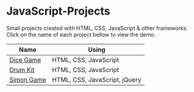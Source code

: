 # JavaScript-Projects
Small projects created with HTML, CSS, JavaScript & other frameworks. Click on the name of each project bellow to view the demo.

|Name| Using |
|---|---|
|  [Dice Game](https://kooroshoo.github.io/JavaScript-Projects/Dice%20Game/index.html) | HTML, CSS, JavaScript |
|  [Drum Kit](https://kooroshoo.github.io/JavaScript-Projects/Drum%20Kit/index.html) | HTML, CSS, JavaScript |
|  [Simon Game](https://kooroshoo.github.io/JavaScript-Projects/Simon%20Game/index.html) | HTML, CSS, JavaScript, jQuery |
